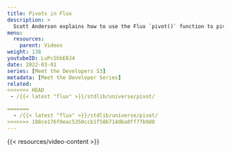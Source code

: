 ```yaml
---
title: Pivots in Flux
description: >
  Scott Anderson explains how to use the Flux `pivot()` function to pivot unique values in a column into individual columns on each row.
menu:
  resources:
    parent: Videos
weight: 138
youtubeID: LuPcShbE0J4
date: 2022-03-01
series: [Meet the Developers S3]
metadata: [Meet the Developer Series]
related: 
<<<<<<< HEAD
 - /{{< latest "flux" >}}/stdlib/universe/pivot/

=======
  - /{{< latest "flux" >}}/stdlib/universe/pivot/
>>>>>>> 188ce176f0eac5350ccb1f58b714d6a0ff77b9d8
---
```


{{< resources/video-content >}}
